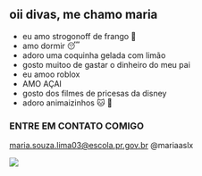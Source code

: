 ## oii divas, me chamo maria ##

- eu amo strogonoff de frango 🐔
- amo dormir 😴
- adoro uma coquinha gelada com limão
- gosto muitoo de gastar o dinheiro do meu pai
- eu amoo roblox 
- AMO AÇAI
- gosto dos filmes de pricesas da disney
- adoro animaizinhos 🐱 🐶

### ENTRE EM CONTATO COMIGO

maria.souza.lima03@escola.pr.gov.br
@mariaaslx

![](https://media1.tenor.com/m/yYwrNzvPaQgAAAAd/ed-edd-n-eddy-walking-rom.gif)

